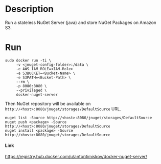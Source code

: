 
# Description

Run a stateless NuGet Server (java) and store NuGet Packages on Amazon S3.

# Run

```
sudo docker run -ti \
     -v <jnuget-config-folder>:/data \
     -e AWS_IAM_ROLE=<IAM-Role>
     -e S3BUCKET=<Bucket-Name> \
     -e S3PATH=<Bucket-Path> \
     --rm \
     -p 8080:8080 \
     --privileged \
     docker-nuget-server
```

Then NuGet repository will be available on `http://<host>:8080/jnuget/storages/DefaultSource` URL.


```
nuget list -Source http://<host>:8080/jnuget/storages/DefaultSource
nuget push <package> -Source http://<host>:8080/jnuget/storages/DefaultSource
nuget install <package> -Source http://<host>:8080/jnuget/storages/DefaultSource
```

#### Link
https://registry.hub.docker.com/u/antontimiskov/docker-nuget-server/
